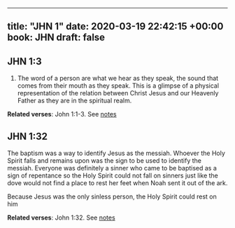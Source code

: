 
---
title: "JHN 1"
date: 2020-03-19 22:42:15 +00:00
book: JHN
draft: false
---

## JHN 1:3

1. The word of a person are what we hear as they speak, the sound that comes from their mouth as they speak. This is a glimpse of a physical representation of the relation between Christ Jesus and our Heavenly Father as they are in the spiritual realm.

**Related verses**: John 1:1-3. See [notes](https://my.bible.com/notes/3389012195245023262)


## JHN 1:32

The baptism was a way to identify Jesus as the messiah. Whoever the Holy Spirit falls and remains upon was the sign to be used to identify the messiah. 
Everyone was definitely a sinner who came to be baptised as a sign of repentance so the Holy Spirit could not fall on sinners just like the dove would not find a place to rest her feet when Noah sent it out of the ark.

Because Jesus was the only sinless person, the Holy Spirit could rest on him

**Related verses**: John 1:32. See [notes](https://my.bible.com/notes/3355982957567009540)

